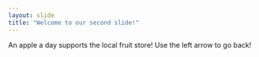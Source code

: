 ```yaml
---
layout: slide
title: "Welcome to our second slide!"
---
```

An apple a day supports the local fruit store!
Use the left arrow to go back!
